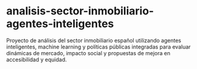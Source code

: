 # analisis-sector-inmobiliario-agentes-inteligentes
Proyecto de análisis del sector inmobiliario español utilizando agentes inteligentes, machine learning y políticas públicas integradas para evaluar dinámicas de mercado, impacto social y propuestas de mejora en accesibilidad y equidad.
